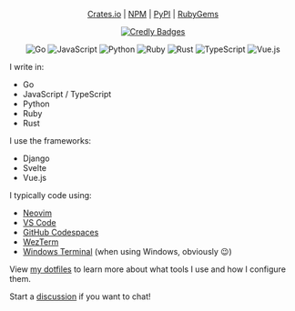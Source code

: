 <p align="center">
  <a href="https://crates.io/users/spenserblack">Crates.io</a> | <a href="https://www.npmjs.com/~spenserblack">NPM</a> | <a href="https://pypi.org/user/spenserblack/">PyPI</a> | <a href="https://rubygems.org/profiles/spenserblack">RubyGems</a>
</p>

<p align="center">
  <a href="https://www.credly.com/users/spenser-black"><img alt="Credly Badges" src="https://img.shields.io/badge/credly-badges-%23ff6a00?logo=credly"></a>
</p>

<p align="center">
  <img src="https://img.shields.io/badge/Go-%23887788?logo=go&logoColor=white&style=flat" alt="Go">
  <img src="https://img.shields.io/badge/JavaScript-%23887788?logo=javascript&logoColor=white&style=flat" alt="JavaScript">
  <img src="https://img.shields.io/badge/Python-%23887788?logo=python&logoColor=white&style=flat" alt="Python">
  <img src="https://img.shields.io/badge/Ruby-%23887788?logo=ruby&logoColor=white&style=flat" alt="Ruby">
  <img src="https://img.shields.io/badge/Rust-%23887788?logo=rust&logoColor=white&style=flat" alt="Rust">
  <img src="https://img.shields.io/badge/TypeScript-%23887788?logo=typescript&logoColor=white&style=flat" alt="TypeScript">
  <img src="https://img.shields.io/badge/Vue.js-%23887788?logo=vuedotjs&logoColor=white&style=flat" alt="Vue.js">
  <br>
</p>

I write in:

* Go
* JavaScript / TypeScript
* Python
* Ruby
* Rust

I use the frameworks:

* Django
* Svelte
* Vue.js

I typically code using:

* [Neovim](https://neovim.io/)
* [VS Code](https://code.visualstudio.com/)
* [GitHub Codespaces](https://github.com/features/codespaces)
* [WezTerm](https://wezfurlong.org/wezterm/index.html)
* [Windows Terminal](https://aka.ms/terminal) (when using Windows, obviously :wink:)

View [my dotfiles][dotfiles] to learn more about what tools I use and how I configure them.

<!--
**spenserblack/spenserblack** is a ✨ _special_ ✨ repository because its `README.md` (this file) appears on your GitHub profile.

Here are some ideas to get you started:

- 🔭 I’m currently working on ...
- 🌱 I’m currently learning ...
- 👯 I’m looking to collaborate on ...
- 🤔 I’m looking for help with ...
- 💬 Ask me about ...
- 📫 How to reach me: ...
- 😄 Pronouns: ...
- ⚡ Fun fact: ...
-->

Start a [discussion](https://github.com/spenserblack/spenserblack/discussions) if you want to chat!

[dotfiles]: https://github.com/spenserblack/dotfiles
